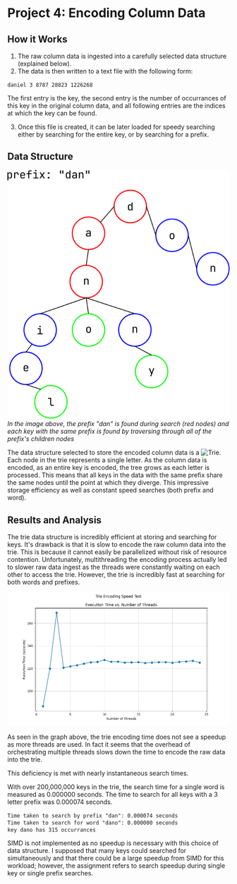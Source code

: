 # Project 4: Encoding Column Data

## How it Works

1. The raw column data is ingested into a carefully selected data structure
(explained below).
2. The data is then written to a text file with the following form:

  ```plaintext
  daniel 3 8787 28823 1226268
  ```

  The first entry is the key, the second entry is the number of occurrances
  of this key in the original column data, and all following entries are
  the indices at which the key can be found.

3. Once this file is created, it can be later loaded for speedy searching either
by searching for the entire key, or by searching for a prefix.

## Data Structure

![Trie](./trie.png)
*In the image above, the prefix "dan" is found during search (red nodes) and each key with the same prefix is found by traversing
through all of the prefix's children nodes*

The data structure selected to store the encoded column data is a ![Trie](https://en.wikipedia.org/wiki/Trie).
Each node in the trie represents a single letter. As the column data is encoded, as an
entire key is encoded, the tree grows as each letter is processed. This means that all
keys in the data with the same prefix share the same nodes until the point at which they
diverge. This impressive storage efficiency as well as constant speed searches (both prefix and word).

## Results and Analysis
The trie data structure is incredibly efficient at storing and searching for keys. It's drawback is
that it is slow to encode the raw column data into the trie. This is because it cannot easily be parallelized without
risk of resource contention. Unfortunately, multithreading the encoding process actually led to slower raw data ingest as
the threads were constantly waiting on each other to access the trie. However, the trie is incredibly fast at searching for
both words and prefixes.

![Encoding Time](./trie_execution_time_plot.png)

As seen in the graph above, the trie encoding time does not see a speedup as more threads are used. In fact it seems that the overhead of orchestrating
multiple threads slows down the time to encode the raw data into the trie.

This deficiency is met with nearly instantaneous search times.

With over 200,000,000 keys in the trie, the search time for a single word is measured as 0.000000 seconds.
The time to search for all keys with a 3 letter prefix was 0.000074 seconds.

```plaintext
Time taken to search by prefix "dan": 0.000074 seconds
Time taken to search for word "dano": 0.000000 seconds
key dano has 315 occurrances
```

SIMD is not implemented as no speedup is necessary with this choice of data structure. I supposed that many keys could searched for simultaneously
and that there could be a large speedup from SIMD for this workload; however, the assignment refers to search speedup during single key or single prefix searches.
